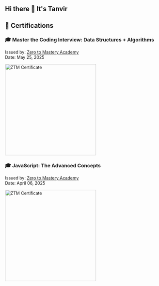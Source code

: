 ## Hi there 👋 It's Tanvir

## 📜 Certifications

### 🎓 Master the Coding Interview: Data Structures + Algorithms
Issued by: [Zero to Mastery Academy](https://zerotomastery.io/)  
Date: May 25, 2025

<p align="left">
  <a href="https://zerotomastery.io/" target="_blank">
    <img src="https://media.licdn.com/dms/image/v2/D562DAQHvjPBk7YN12w/profile-treasury-image-shrink_1280_1280/B56ZcF327qHUAQ-/0/1748150219463?e=1750147200&v=beta&t=bE4wJdvuhdB3S8siWI7aMETLkpq8ZNzE6YI_7qfVmeE" alt="ZTM Certificate" width="300"/>
  </a>
</p>


### 🎓 JavaScript: The Advanced Concepts
Issued by: [Zero to Mastery Academy](https://zerotomastery.io/)  
Date: April 06, 2025

<p align="left">
  <a href="https://zerotomastery.io/" target="_blank">
    <img src="https://media.licdn.com/dms/image/v2/D562DAQFnbUlQWYiJ0A/profile-treasury-image-shrink_800_800/B56ZdYn4hjHUAY-/0/1749538540625?e=1750143600&v=beta&t=Sq09KsstixKK6Gb20p7wkER65RadRl8KQS3M2o3FKB8" alt="ZTM Certificate" width="300"/>
  </a>
</p>

<!--
**protanvirislam/protanvirislam** is a ✨ _special_ ✨ repository because its `README.md` (this file) appears on your GitHub profile.

Here are some ideas to get you started:

- 🔭 I’m currently working on ...
- 🌱 I’m currently learning ...
- 👯 I’m looking to collaborate on ...
- 🤔 I’m looking for help with ...
- 💬 Ask me about ...
- 📫 How to reach me: ...
- 😄 Pronouns: ...
- ⚡ Fun fact: ...
-->
